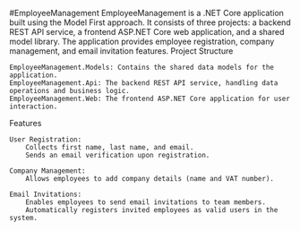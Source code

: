 #EmployeeManagement
EmployeeManagement is a .NET Core application built using the Model First approach. It consists of three projects: a backend REST API service, a frontend ASP.NET Core web application, and a shared model library. The application provides employee registration, company management, and email invitation features.
Project Structure

    EmployeeManagement.Models: Contains the shared data models for the application.
    EmployeeManagement.Api: The backend REST API service, handling data operations and business logic.
    EmployeeManagement.Web: The frontend ASP.NET Core application for user interaction.

Features

    User Registration:
        Collects first name, last name, and email.
        Sends an email verification upon registration.

    Company Management:
        Allows employees to add company details (name and VAT number).

    Email Invitations:
        Enables employees to send email invitations to team members.
        Automatically registers invited employees as valid users in the system.

